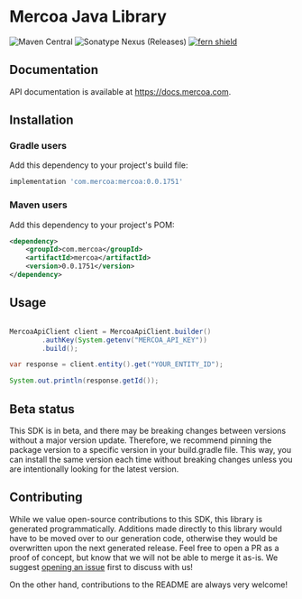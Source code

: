 # Mercoa Java Library

![Maven Central](https://img.shields.io/maven-central/v/com.mercoa/mercoa) 
![Sonatype Nexus (Releases)](https://img.shields.io/nexus/r/com.mercoa/mercoa?server=https%3A%2F%2Fs01.oss.sonatype.org)
[![fern shield](https://img.shields.io/badge/%F0%9F%8C%BF-SDK%20generated%20by%20Fern-brightgreen)](https://github.com/fern-api/fern)

## Documentation

API documentation is available at <https://docs.mercoa.com>.

## Installation

### Gradle users

Add this dependency to your project's build file:

```groovy
implementation 'com.mercoa:mercoa:0.0.1751'
```

### Maven users

Add this dependency to your project's POM:

```xml
<dependency>
    <groupId>com.mercoa</groupId>
    <artifactId>mercoa</artifactId>
    <version>0.0.1751</version>
</dependency>
```

## Usage

```java

MercoaApiClient client = MercoaApiClient.builder()
        .authKey(System.getenv("MERCOA_API_KEY"))
        .build();

var response = client.entity().get("YOUR_ENTITY_ID");

System.out.println(response.getId());
```

## Beta status

This SDK is in beta, and there may be breaking changes between versions without a major version update. Therefore, we recommend pinning the package version to a specific version in your build.gradle file. This way, you can install the same version each time without breaking changes unless you are intentionally looking for the latest version.

## Contributing

While we value open-source contributions to this SDK, this library is generated programmatically. Additions made directly to this library would have to be moved over to our generation code, otherwise they would be overwritten upon the next generated release. Feel free to open a PR as a proof of concept, but know that we will not be able to merge it as-is. We suggest [opening an issue](https://github.com/mercoa-finance/java) first to discuss with us!

On the other hand, contributions to the README are always very welcome!
